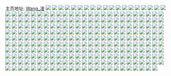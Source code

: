 主页地址: [Wang_凌](https://weibo.com/u/5336722197) 
![](https://wx4.sinaimg.cn/mw2000/005Paletly1h9qk39kop9j31sc2dse81.jpg) 
![](https://wx4.sinaimg.cn/mw2000/005Paletly1h9qk3ahu2ij31sc2dsb29.jpg) 
![](https://wx4.sinaimg.cn/mw2000/005Paletly1h9qk3b0e6mj316o1kwndv.jpg) 
![](https://wx4.sinaimg.cn/mw2000/005Paletly1h9qk3cucevj31af1afnbn.jpg) 
![](https://wx4.sinaimg.cn/mw2000/005Paletly1h9qk3gehswj32c02c07wi.jpg) 
![](https://wx4.sinaimg.cn/mw2000/005Paletly1h9qk3lpg4cj335s35se84.jpg) 
![](https://wx4.sinaimg.cn/mw2000/005Paletly1h8kyua8c9sj32c02c04qp.jpg) 
![](https://wx4.sinaimg.cn/mw2000/005Paletly1h8kyu9kpr5j31sc2ds1ky.jpg) 
![](https://wx4.sinaimg.cn/mw2000/005Paletly1h8at4482e8j32c02c04qp.jpg) 
![](https://wx4.sinaimg.cn/mw2000/005Paletly1h7nsyx23lpj31t00u0786.jpg) 
![](https://wx4.sinaimg.cn/mw2000/005Paletly1h7nsyw5og0j331c1pkx6p.jpg) 
![](https://wx4.sinaimg.cn/mw2000/005Paletly1h7nsywpmbkj32c02c0b29.jpg) 
![](https://wx4.sinaimg.cn/mw2000/005Paletly1h7nsw0w4jnj31s035snpe.jpg) 
![](https://wx4.sinaimg.cn/mw2000/005Paletly1h592dmp9p6j3216216b29.jpg) 
![](https://wx4.sinaimg.cn/mw2000/005Paletly1h56p9kjaoij3176176kd4.jpg) 
![](https://wx4.sinaimg.cn/mw2000/005Paletly1h56p9eudurj31vw1vwnpd.jpg) 
![](https://wx4.sinaimg.cn/mw2000/005Paletly1h56p9g16doj31i91i94qp.jpg) 
![](https://wx4.sinaimg.cn/mw2000/005Paletly1h56p9i0ms2j32c02c01ky.jpg) 
![](https://wx4.sinaimg.cn/mw2000/005Paletly1h56p9jlmawj31tr1trhdt.jpg) 
![](https://wx4.sinaimg.cn/mw2000/005Paletly1h4lhmvyq4cj30s91e8n8n.jpg) 
![](https://wx4.sinaimg.cn/mw2000/005Paletly1h3ri9in3dzj32c02c0kjm.jpg) 
![](https://wx4.sinaimg.cn/mw2000/005Paletly1h3ri9fzswmj30n00n0wif.jpg) 
![](https://wx4.sinaimg.cn/mw2000/005Paletly1h33bty4m12j32c02bzqv5.jpg) 
![](https://wx4.sinaimg.cn/mw2000/005Paletly1h33btupgguj32c0340u0x.jpg) 
![](https://wx4.sinaimg.cn/mw2000/005Paletly1h33btxaz0bj30wi1y8wt2.jpg) 
![](https://wx4.sinaimg.cn/mw2000/005Paletly1h33btpcyghj32c0340u0x.jpg) 
![](https://wx4.sinaimg.cn/mw2000/005Paletly1h33btslerzj32c0340x6q.jpg) 
![](https://wx4.sinaimg.cn/mw2000/005Paletly1h33btyzx83j322f1erb29.jpg) 
![](https://wx4.sinaimg.cn/mw2000/005Paletly1h33bu01znij32c0340e82.jpg) 
![](https://wx4.sinaimg.cn/mw2000/005Paletly1h33bu36qjdj32c0340b2b.jpg) 
![](https://wx4.sinaimg.cn/mw2000/005Paletly1h2ol9weryqj31sc1scnpd.jpg) 
![](https://wx4.sinaimg.cn/mw2000/005Paletly1h1zrxwwsrsj31to1tonmj.jpg) 
![](https://wx4.sinaimg.cn/mw2000/005Paletly1h1bja1m2dcj32c0340npf.jpg) 
![](https://wx4.sinaimg.cn/mw2000/005Paletly1h1bja6iygvj32c0340x6r.jpg) 
![](https://wx4.sinaimg.cn/mw2000/005Paletly1h02du8sndtj30n026t1bj.jpg) 
![](https://wx4.sinaimg.cn/mw2000/005Paletly1gxgr77nmyyj31be0zkdk9.jpg) 
![](https://wx4.sinaimg.cn/mw2000/005Paletly1gxe7zxnjlyj33402c04qq.jpg) 
![](https://wx4.sinaimg.cn/mw2000/005Paletly1gxe808d4gpj32c0340kjo.jpg) 
![](https://wx4.sinaimg.cn/mw2000/005Paletly1gxegyr1xicj32c03401l0.jpg) 
![](https://wx4.sinaimg.cn/mw2000/005Paletly1gxe7btypr6j31go1y8e81.jpg) 
![](https://wx4.sinaimg.cn/mw2000/005Paletly1gxe7bjgad8j32c03404qs.jpg) 
![](https://wx4.sinaimg.cn/mw2000/005Paletly1gxe7bp04vyj32c0340npe.jpg) 
![](https://wx4.sinaimg.cn/mw2000/005Paletly1gwzyv2v9fdj32c02c0qv6.jpg) 
![](https://wx4.sinaimg.cn/mw2000/005Paletly1gwzyuzf1w2j32c02c0qv6.jpg) 
![](https://wx4.sinaimg.cn/mw2000/005Paletly1gwzyuwl5mnj32c02c0e81.jpg) 
![](https://wx4.sinaimg.cn/mw2000/005Paletly1gwzyvaoym3j32c02c0u0x.jpg) 
![](https://wx4.sinaimg.cn/mw2000/005Paletly1gwzyxqhzsuj32c02c0npd.jpg) 
![](https://wx4.sinaimg.cn/mw2000/005Paletly1gwzyv5c0unj32c02c01ky.jpg) 
![](https://wx4.sinaimg.cn/mw2000/005Paletly1gwzyv3mspij31q61q67wh.jpg) 
![](https://wx4.sinaimg.cn/mw2000/005Paletly1gwzyxrix8gj32c02c0qv6.jpg) 
![](https://wx4.sinaimg.cn/mw2000/005Paletly1gwu9s5vgvuj32c0340b2b.jpg) 
![](https://wx4.sinaimg.cn/mw2000/005Paletly1gwkwwpossmj334022r4qq.jpg) 
![](https://wx4.sinaimg.cn/mw2000/005Paletly1gwkwwvzaemj335s23zqv6.jpg) 
![](https://wx4.sinaimg.cn/mw2000/005Paletly1gw7gq3ql8kj33402c0x6q.jpg) 
![](https://wx4.sinaimg.cn/mw2000/005Paletly1gw7gq19wa4j33402c0hdv.jpg) 
![](https://wx4.sinaimg.cn/mw2000/005Paletly1gw7gpwjbhsj33402c0b2b.jpg) 
![](https://wx4.sinaimg.cn/mw2000/005Paletly1gw7gpyk07vj32c02c04qq.jpg) 
![](https://wx4.sinaimg.cn/mw2000/005Paletly1gw7gq5ewv7j33402c0hdv.jpg) 
![](https://wx4.sinaimg.cn/mw2000/005Paletly1gw7gq6wxwhj32c0340u0y.jpg) 
![](https://wx4.sinaimg.cn/mw2000/005Paletly1gvven4v2dxj30u00u07dk.jpg) 
![](https://wx4.sinaimg.cn/mw2000/005Paletly1gvveoy4evcj30sg0bzaaq.jpg) 
![](https://wx4.sinaimg.cn/mw2000/005Paletly1gvm5w04931j61400u012102.jpg) 
![](https://wx4.sinaimg.cn/mw2000/005Paletly1gv2dl54xg7j32c03404qq.jpg) 
![](https://wx4.sinaimg.cn/mw2000/005Paletly1gv2dl3xeuyj62c03404qr02.jpg) 
![](https://wx4.sinaimg.cn/mw2000/005Paletly1gus65tm26uj62c03407wi02.jpg) 
![](https://wx4.sinaimg.cn/mw2000/005Paletly1guk1ze0ngej63402c0qv702.jpg) 
![](https://wx4.sinaimg.cn/mw2000/005Paletly1guk1zfvyi6j31sc1sce81.jpg) 
![](https://wx4.sinaimg.cn/mw2000/005Paletly1guk1zhouroj61sb1sbb2902.jpg) 
![](https://wx4.sinaimg.cn/mw2000/005Paletly1gtlcx006q2j32c02c0e82.jpg) 
![](https://wx4.sinaimg.cn/mw2000/005Paletly1gtec9vlpfbj31sc2dshdt.jpg) 
![](https://wx4.sinaimg.cn/mw2000/005Paletly1gtec9wvunrj31sc2dsqv5.jpg) 
![](https://wx4.sinaimg.cn/mw2000/005Paletly1gtec9ur1xcj31sc2dsx6p.jpg) 
![](https://wx4.sinaimg.cn/mw2000/005Paletly1gsmc9hxs4aj33402c07wj.jpg) 
![](https://wx4.sinaimg.cn/mw2000/005Paletly1gsmc9far39j32c0340x6p.jpg) 
![](https://wx4.sinaimg.cn/mw2000/005Paletly1gsmc9j20mpj32c0340e81.jpg) 
![](https://wx4.sinaimg.cn/mw2000/005Paletly1grz78r44dej33402c0hdy.jpg) 
![](https://wx4.sinaimg.cn/mw2000/005Paletly1grz78x5db6j321p1j9kjm.jpg) 
![](https://wx4.sinaimg.cn/mw2000/005Paletly1grz78t9e2vj33402c04qw.jpg) 
![](https://wx4.sinaimg.cn/mw2000/005Paletly1grz78p9ykcj30u01hcnpe.jpg) 
![](https://wx4.sinaimg.cn/mw2000/005Paletly1grz78v239dj32c02c0u10.jpg) 
![](https://wx4.sinaimg.cn/mw2000/005Paletly1grz78vmbtsj30n01a0n9k.jpg) 
![](https://wx4.sinaimg.cn/mw2000/005Paletly1grz78w39u1j30n01pcdup.jpg) 
![](https://wx4.sinaimg.cn/mw2000/005Paletly1grz79o45ipj30n02ccdzc.jpg) 
![](https://wx4.sinaimg.cn/mw2000/005Paletly1grtw28hykqj31sc1scu0z.jpg) 
![](https://wx4.sinaimg.cn/mw2000/005Paletly1grtw0c8naqj32c02c0b2a.jpg) 
![](https://wx4.sinaimg.cn/mw2000/005Paletly1grtw0b8uegj31sc1sce81.jpg) 
![](https://wx4.sinaimg.cn/mw2000/005Paletly1grtw0eay7tj32c02c0hdu.jpg) 
![](https://wx4.sinaimg.cn/mw2000/005Paletly1grrc4n7slrj31ze1zenpd.jpg) 
![](https://wx4.sinaimg.cn/mw2000/005Paletly1grrc4l70ohj32c02c0e6h.jpg) 
![](https://wx4.sinaimg.cn/mw2000/005Paletly1grrc4mcw6vj32c02c0hdt.jpg) 
![](https://wx4.sinaimg.cn/mw2000/005Paletly1greoqjx2y7j32tc240hdt.jpg) 
![](https://wx4.sinaimg.cn/mw2000/005Paletly1greoqdpt3gj33402c04qw.jpg) 
![](https://wx4.sinaimg.cn/mw2000/005Paletly1greoqgzd11j32tc240u0x.jpg) 
![](https://wx4.sinaimg.cn/mw2000/005Paletly1greoqhlqr5j32tc240kjl.jpg) 
![](https://wx4.sinaimg.cn/mw2000/005Paletly1greoqg1w4dj33402c0kjr.jpg) 
![](https://wx4.sinaimg.cn/mw2000/005Paletly1greoqja2jkj32tc240e81.jpg) 
![](https://wx4.sinaimg.cn/mw2000/005Paletly1greoq9mprkj32c02c0hdv.jpg) 
![](https://wx4.sinaimg.cn/mw2000/005Paletly1greoqbdxvhj32c02c07wl.jpg) 
![](https://wx4.sinaimg.cn/mw2000/005Paletly1greoqic0zwj32c02c01ky.jpg) 
![](https://wx4.sinaimg.cn/mw2000/005Paletly1grd3sw3ergj311r1knx6p.jpg) 
![](https://wx4.sinaimg.cn/mw2000/005Paletly1grd3svc1g1j311w1kvx6p.jpg) 
![](https://wx4.sinaimg.cn/mw2000/005Paletly1gr92rsdoyyj30pt0ptk9c.jpg) 
![](https://wx4.sinaimg.cn/mw2000/005Paletly1gqpyixbsfpj32bz2c0x6u.jpg) 
![](https://wx4.sinaimg.cn/mw2000/005Paletly1gqpyivbfqnj31da2fmkjl.jpg) 
![](https://wx4.sinaimg.cn/mw2000/005Paletly1gqpyjpsnsdj31qz1qz7wj.jpg) 
![](https://wx4.sinaimg.cn/mw2000/005Paletly1gqpyjqittyj31r0340qv5.jpg) 
![](https://wx4.sinaimg.cn/mw2000/005Paletly1gqpyiugk6fj31c92ds7qa.jpg) 
![](https://wx4.sinaimg.cn/mw2000/005Paletly1gqpyiu3779j31ts1107pj.jpg) 
![](https://wx4.sinaimg.cn/mw2000/005Paletly1gqjhwyxoh0j32bz2c07wn.jpg) 
![](https://wx4.sinaimg.cn/mw2000/005Paletly1gqjhx13bvfj32c02c0hdz.jpg) 
![](https://wx4.sinaimg.cn/mw2000/005Paletly1gqftkccddjj30u01hcaie.jpg) 
![](https://wx4.sinaimg.cn/mw2000/005Paletly1gqftkcyss1j30u0140gsw.jpg) 
![](https://wx4.sinaimg.cn/mw2000/005Paletly1gqftkcp0tpj30tw0tw0x6.jpg) 
![](https://wx4.sinaimg.cn/mw2000/005Paletly1gq7p7gopd5j3133133npe.jpg) 
![](https://wx4.sinaimg.cn/mw2000/005Paletly1gq7p7edk55j30vq0vqwwi.jpg) 
![](https://wx4.sinaimg.cn/mw2000/005Paletly1gq7p7hmcvsj31in1in1kx.jpg) 
![](https://wx4.sinaimg.cn/mw2000/005Paletly1gq7p7ib7zmj31bb1bb4qp.jpg) 
![](https://wx4.sinaimg.cn/mw2000/005Paletly1gpq8rzupsrj30mw0dzdgz.jpg) 
![](https://wx4.sinaimg.cn/mw2000/005Paletly1gpjlpczwd0j31hc1hctkj.jpg) 
![](https://wx4.sinaimg.cn/mw2000/005Paletly1gpjlpcgh33j32552551l1.jpg) 
![](https://wx4.sinaimg.cn/mw2000/005Paletly1gp7xihxenpj30u0140guk.jpg) 
![](https://wx4.sinaimg.cn/mw2000/005Paletly1gp7xijakb1j30u1141thg.jpg) 
![](https://wx4.sinaimg.cn/mw2000/005Paletly1gp7xihbhnmj30u0140459.jpg) 
![](https://wx4.sinaimg.cn/mw2000/005Paletly1gp7xihn3f8j30u014047o.jpg) 
![](https://wx4.sinaimg.cn/mw2000/005Paletly1gp5cex2203j32c0340hdu.jpg) 
![](https://wx4.sinaimg.cn/mw2000/005Paletly1gp5cevuw4sj32c02c0npd.jpg) 
![](https://wx4.sinaimg.cn/mw2000/005Paletly1gp5cezj8roj32bj2bjnpd.jpg) 
![](https://wx4.sinaimg.cn/mw2000/005Paletly1gp160tx9dkj30u00u043y.jpg) 
![](https://wx4.sinaimg.cn/mw2000/005Paletly1gp160xdni9j30u00u0afe.jpg) 
![](https://wx4.sinaimg.cn/mw2000/005Paletly1gp1674fnduj30u00u07ej.jpg) 
![](https://wx4.sinaimg.cn/mw2000/005Paletly1gp1673pxghj30u0140am0.jpg) 
![](https://wx4.sinaimg.cn/mw2000/005Paletly1gp15uydg85j30u015z15u.jpg) 
![](https://wx4.sinaimg.cn/mw2000/005Paletly1gp15uy04r1j30u00u0n3h.jpg) 
![](https://wx4.sinaimg.cn/mw2000/005Paletly1gp15uytkr6j30n00uln1j.jpg) 
![](https://wx4.sinaimg.cn/mw2000/005Paletly1gp15xtdx3oj30ky08gjrr.jpg) 
![](https://wx4.sinaimg.cn/mw2000/005Paletly1goxo390ibtj30u0140n7n.jpg) 
![](https://wx4.sinaimg.cn/mw2000/005Paletly1goxo38pw5uj30u01407fl.jpg) 
![](https://wx4.sinaimg.cn/mw2000/005Paletly1goxo39dtxsj31400u0th9.jpg) 
![](https://wx4.sinaimg.cn/mw2000/005Paletly1gou9kebjehj31sc1sce81.jpg) 
![](https://wx4.sinaimg.cn/mw2000/005Paletly1gou9kd6l45j31sc1sc7wh.jpg) 
![](https://wx4.sinaimg.cn/mw2000/005Paletly1gou9kdsdsfj313s13sthk.jpg) 
![](https://wx4.sinaimg.cn/mw2000/005Paletly1gou9kdhfvxj30b20b2t9s.jpg) 
![](https://wx4.sinaimg.cn/mw2000/005Paletly1gomyn3jwckj30u0140k09.jpg) 
![](https://wx4.sinaimg.cn/mw2000/005Paletly1gomyn3u983j30u0140wnz.jpg) 
![](https://wx4.sinaimg.cn/mw2000/005Paletly1gomyn385v8j30u0141gwn.jpg) 
![](https://wx4.sinaimg.cn/mw2000/005Paletly1gomyn4s25xj30u019149c.jpg) 
![](https://wx4.sinaimg.cn/mw2000/005Paletly1gojub8l3uaj30wc17317l.jpg) 
![](https://wx4.sinaimg.cn/mw2000/005Paletly1gojubif1eaj313t1h2x0t.jpg) 
![](https://wx4.sinaimg.cn/mw2000/005Paletly1gojubevocxj31sc2ds1ky.jpg) 
![](https://wx4.sinaimg.cn/mw2000/005Paletly1go8wunewfnj30u0140thi.jpg) 
![](https://wx4.sinaimg.cn/mw2000/005Paletly1go8wunq44sj30u00u07aw.jpg) 
![](https://wx4.sinaimg.cn/mw2000/005Paletly1go8wun06dmj30u00u047f.jpg) 
![](https://wx4.sinaimg.cn/mw2000/005Paletly1go8wum4n97j31400u0amh.jpg) 
![](https://wx4.sinaimg.cn/mw2000/005Paletly1go8wult2hsj30n01dsk0z.jpg) 
![](https://wx4.sinaimg.cn/mw2000/005Paletly1go8wumri2mj30u00u0q9s.jpg) 
![](https://wx4.sinaimg.cn/mw2000/005Paletly1go3n9m02x7j31sc2dphdt.jpg) 
![](https://wx4.sinaimg.cn/mw2000/005Paletly1go3ncqlaxaj31sc2dskch.jpg) 
![](https://wx4.sinaimg.cn/mw2000/005Paletly1go3n9kwq8qj31s92dpb2a.jpg) 
![](https://wx4.sinaimg.cn/mw2000/005Paletly1go3n9o0cdoj31sc2dse81.jpg) 
![](https://wx4.sinaimg.cn/mw2000/005Paletly1go3n9oljzpj30yt1afk7b.jpg) 
![](https://wx4.sinaimg.cn/mw2000/005Paletly1go3niffgd6j31sc2dsqv6.jpg) 
![](https://wx4.sinaimg.cn/mw2000/005Paletly1go09bwt3b5j31tn1tn1kx.jpg) 
![](https://wx4.sinaimg.cn/mw2000/005Paletly1go09bweiiaj32502507tp.jpg) 
![](https://wx4.sinaimg.cn/mw2000/005Paletly1go09bvorvoj321z21znhc.jpg) 
![](https://wx4.sinaimg.cn/mw2000/005Paletly1go09bx3sl3j316l1ksnj3.jpg) 
![](https://wx4.sinaimg.cn/mw2000/005Paletly1gnveanvnuqj32c02c0e81.jpg) 
![](https://wx4.sinaimg.cn/mw2000/005Paletly1gnve9rw6wpj32c02c0b29.jpg) 
![](https://wx4.sinaimg.cn/mw2000/005Paletly1gnve9r4e1gj32c02c0b29.jpg) 
![](https://wx4.sinaimg.cn/mw2000/005Paletly1gnve9qdsibj329l29lu0x.jpg) 
![](https://wx4.sinaimg.cn/mw2000/005Paletly1gnve9pmbkej32b32b3x6p.jpg) 
![](https://wx4.sinaimg.cn/mw2000/005Paletly1gnofpoqnh9j32c02c0e81.jpg) 
![](https://wx4.sinaimg.cn/mw2000/005Paletly1gnofppod10j32c02c07wh.jpg) 
![](https://wx4.sinaimg.cn/mw2000/005Paletly1gnofps8e6lj32c02c0b2a.jpg) 
![](https://wx4.sinaimg.cn/mw2000/005Paletly1gnofpr25ejj32c02c0e82.jpg) 
![](https://wx4.sinaimg.cn/mw2000/005Paletly1gnk7oixifej30u0140qfe.jpg) 
![](https://wx4.sinaimg.cn/mw2000/005Paletly1gnk7olcnbtj30u0140tmg.jpg) 
![](https://wx4.sinaimg.cn/mw2000/005Paletly1gnk7olv81aj30u0140dws.jpg) 
![](https://wx4.sinaimg.cn/mw2000/005Paletly1gnk7olm1vxj30u0140tml.jpg) 
![](https://wx4.sinaimg.cn/mw2000/005Paletly1gnk7omdp26j31hc0u0qkr.jpg) 
![](https://wx4.sinaimg.cn/mw2000/005Paletly1gnk7q3vxjwj31hc0u0x05.jpg) 
![](https://wx4.sinaimg.cn/mw2000/005Paletly1gnk7q3jbblj31400u0k5g.jpg) 
![](https://wx4.sinaimg.cn/mw2000/005Paletly1gnk7ompi2hj31400u01aw.jpg) 
![](https://wx4.sinaimg.cn/mw2000/005Paletly1gnk7q37lsvj30u00u07b7.jpg) 
![](https://wx4.sinaimg.cn/mw2000/005Paletly1gnhu3ls2qbj33402c0e82.jpg) 
![](https://wx4.sinaimg.cn/mw2000/005Paletly1gnhu3mdxulj30u0140wp4.jpg) 
![](https://wx4.sinaimg.cn/mw2000/005Paletly1gnhu3ojvubj331x2ahu0y.jpg) 
![](https://wx4.sinaimg.cn/mw2000/005Paletly1gnhu3kaa16j31sc2ds1ae.jpg) 
![](https://wx4.sinaimg.cn/mw2000/005Paletly1gnf2bxon35j30u00u0thz.jpg) 
![](https://wx4.sinaimg.cn/mw2000/005Paletly1gnf2bz98r8j30u00u044v.jpg) 
![](https://wx4.sinaimg.cn/mw2000/005Paletly1gnf2c292oxj30u0140n97.jpg) 
![](https://wx4.sinaimg.cn/mw2000/005Paletly1gnf2c4m9yij30u01hck07.jpg) 
![](https://wx4.sinaimg.cn/mw2000/005Paletly1gn86itdwtcj30oh0icgpb.jpg) 
![](https://wx4.sinaimg.cn/mw2000/005Paletly1gn86itv7gqj30u0140dqo.jpg) 
![](https://wx4.sinaimg.cn/mw2000/005Paletly1gn86it084fj30u0140n95.jpg) 
![](https://wx4.sinaimg.cn/mw2000/005Paletly1gn0evdinspj30u0140wkz.jpg) 
![](https://wx4.sinaimg.cn/mw2000/005Paletly1gn0evcnkzsj30u014048o.jpg) 
![](https://wx4.sinaimg.cn/mw2000/005Paletly1gn0evd5mn9j30u014049n.jpg) 
![](https://wx4.sinaimg.cn/mw2000/005Paletly1gn0evbqcb5j30u00u0do8.jpg) 
![](https://wx4.sinaimg.cn/mw2000/005Paletly1gn0evdyezjj30u00u0n31.jpg) 
![](https://wx4.sinaimg.cn/mw2000/005Paletly1gn0evc7bosj30u0140djc.jpg) 
![](https://wx4.sinaimg.cn/mw2000/005Paletly1gmvkt9hvn3j30u00u07dw.jpg) 
![](https://wx4.sinaimg.cn/mw2000/005Paletly1gmvkt7fnuaj30n03iib29.jpg) 
![](https://wx4.sinaimg.cn/mw2000/005Paletly1gmvktc1i0yj30u00u0n5f.jpg) 
![](https://wx4.sinaimg.cn/mw2000/005Paletly1gmvktax3plj30u00u0dlz.jpg) 
![](https://wx4.sinaimg.cn/mw2000/005Paletly1gmvktbbkwbj30u00u0mzt.jpg) 
![](https://wx4.sinaimg.cn/mw2000/005Paletly1gmvktcs151j30u00u0wl8.jpg) 
![](https://wx4.sinaimg.cn/mw2000/005Paletly1gmtcqplxznj31ql1qlb27.jpg) 
![](https://wx4.sinaimg.cn/mw2000/005Paletly1gmtcqos9hgj31sc1sc7wh.jpg) 
![](https://wx4.sinaimg.cn/mw2000/005Paletly1gmtcqnvzk7j31sc1sc4qp.jpg) 
![](https://wx4.sinaimg.cn/mw2000/005Paletly1gmtcqm9h9hj31sc1sc7wh.jpg) 
![](https://wx4.sinaimg.cn/mw2000/005Paletly1gmtcqlm56mj31sc1sc1kx.jpg) 
![](https://wx4.sinaimg.cn/mw2000/005Paletly1gmc2n7cqdsj32c0340hdu.jpg) 
![](https://wx4.sinaimg.cn/mw2000/005Paletly1gmc2nmikrwj32c03404qq.jpg) 
![](https://wx4.sinaimg.cn/mw2000/005Paletly1gmc2mhuivkj30n04mohdt.jpg) 
![](https://wx4.sinaimg.cn/mw2000/005Paletly1gmc2v46gwuj31sc1sc7wh.jpg) 
![](https://wx4.sinaimg.cn/mw2000/005Paletly1gmawvbe6wnj31sc1sc7wh.jpg) 
![](https://wx4.sinaimg.cn/mw2000/005Paletly1gmawvdj2r5j31sc1sc4qp.jpg) 
![](https://wx4.sinaimg.cn/mw2000/005Paletly1gmawv7zmp3j31sc1scb29.jpg) 
![](https://wx4.sinaimg.cn/mw2000/005Paletly1gmawviug4hj31sc1sc1kx.jpg) 
![](https://wx4.sinaimg.cn/mw2000/005Paletly1gmawvlvhayj31ry2d9npd.jpg) 
![](https://wx4.sinaimg.cn/mw2000/005Paletly1gmawvfq89mj31sc1sc1kx.jpg) 
![](https://wx4.sinaimg.cn/mw2000/005Paletly1gm8rh2ezjyj33402c0qv6.jpg) 
![](https://wx4.sinaimg.cn/mw2000/005Paletly1gm91vbsyppj32801o0e82.jpg) 
![](https://wx4.sinaimg.cn/mw2000/005Paletly1gm8rgzz6xkj32c02c0kjm.jpg) 
![](https://wx4.sinaimg.cn/mw2000/005Paletly1gm904618zjj30n01dsk2n.jpg) 
![](https://wx4.sinaimg.cn/mw2000/005Paletly1gm9048kzcwj33402c0nfu.jpg) 
![](https://wx4.sinaimg.cn/mw2000/005Paletly1glzc02xm9wj30u00u0grz.jpg) 
![](https://wx4.sinaimg.cn/mw2000/005Paletly1glzc03tkajj30u00u0tfg.jpg) 
![](https://wx4.sinaimg.cn/mw2000/005Paletly1glzc05z3rnj30u00u0q98.jpg) 
![](https://wx4.sinaimg.cn/mw2000/005Paletly1glzc04koxsj30u00u0ah5.jpg) 
![](https://wx4.sinaimg.cn/mw2000/005Paletly1glzc074el5j30u00u0grk.jpg) 
![](https://wx4.sinaimg.cn/mw2000/005Paletly1glzc06pfecj30u0141aic.jpg) 
![](https://wx4.sinaimg.cn/mw2000/005Paletly1glwueac7j5j31400u0wnm.jpg) 
![](https://wx4.sinaimg.cn/mw2000/005Paletly1glwuecc1pdj313y0u0wnq.jpg) 
![](https://wx4.sinaimg.cn/mw2000/005Paletly1glwueda8ecj31400u0tjl.jpg) 
![](https://wx4.sinaimg.cn/mw2000/005Paletly1glwuecnwg1j31400u0n4s.jpg) 
![](https://wx4.sinaimg.cn/mw2000/005Paletly1glwuebwl1nj31az0n0aiq.jpg) 
![](https://wx4.sinaimg.cn/mw2000/005Paletly1glwued0e6vj31400u0q95.jpg) 
![](https://wx4.sinaimg.cn/mw2000/005Paletly1glq3si6xt3j31400u07dv.jpg) 
![](https://wx4.sinaimg.cn/mw2000/005Paletly1glq3s6j7iuj31400u0gvs.jpg) 
![](https://wx4.sinaimg.cn/mw2000/005Paletly1glq3tl3bi0j30n01dsafs.jpg) 
![](https://wx4.sinaimg.cn/mw2000/005Paletly1glkxqsxj9ij31900u00zt.jpg) 
![](https://wx4.sinaimg.cn/mw2000/005Paletly1glkxqtd9ytj31900u011y.jpg) 
![](https://wx4.sinaimg.cn/mw2000/005Paletly1glkxqskkamj31ek0u0138.jpg) 
![](https://wx4.sinaimg.cn/mw2000/005Paletly1glkxqtxgnuj31400u0gwv.jpg) 
![](https://wx4.sinaimg.cn/mw2000/005Paletly1glkxquheqoj31400u049o.jpg) 
![](https://wx4.sinaimg.cn/mw2000/005Paletly1glkxu0wb65j30u0140n28.jpg) 
![](https://wx4.sinaimg.cn/mw2000/005Paletly1gld6dt3zrpj30u00u0jxv.jpg) 
![](https://wx4.sinaimg.cn/mw2000/005Paletly1gld6du3mjsj30u00u0dmg.jpg) 
![](https://wx4.sinaimg.cn/mw2000/005Paletly1gld6dtr0dej30u00v8n4k.jpg) 
![](https://wx4.sinaimg.cn/mw2000/005Paletly1gk6kk4sqs9j31pz2an7wi.jpg) 
![](https://wx4.sinaimg.cn/mw2000/005Paletly1gk6kk5c32tj30n01pdqo6.jpg) 
![](https://wx4.sinaimg.cn/mw2000/005Paletly1gk6kk658i9j32c02c0u0x.jpg) 
![](https://wx4.sinaimg.cn/mw2000/005Paletly1gk6kk3fnmsj30n00yiao1.jpg) 
![](https://wx4.sinaimg.cn/mw2000/005Paletly1gk6kkilnbqj32io1w0u0y.jpg) 
![](https://wx4.sinaimg.cn/mw2000/005Paletly1gk6km50irrj32c02c0kjm.jpg) 
![](https://wx4.sinaimg.cn/mw2000/005Paletly1givuj7r5mrj31w02iohdu.jpg) 
![](https://wx4.sinaimg.cn/mw2000/005Paletly1givujc04pzj31w02iohdu.jpg) 
![](https://wx4.sinaimg.cn/mw2000/005Paletly1givuja4w4fj31w02io1ky.jpg) 
![](https://wx4.sinaimg.cn/mw2000/005Paletly1givujbdmo2j31w02ioe82.jpg) 
![](https://wx4.sinaimg.cn/mw2000/005Paletly1givujaqr7vj31w02iou0x.jpg) 
![](https://wx4.sinaimg.cn/mw2000/005Paletly1givuj8wqthj31w02io7wi.jpg) 
![](https://wx4.sinaimg.cn/mw2000/005Paletly1g481l3pst7j31400u0wpy.jpg) 
![](https://wx4.sinaimg.cn/mw2000/005Paletly1g481l557i2j33401hw4qr.jpg) 
![](https://wx4.sinaimg.cn/mw2000/005Paletly1g481l7jvvyj32c0340npe.jpg) 
![](https://wx4.sinaimg.cn/mw2000/005Paletly1g481lakbiyj32c0340u0y.jpg) 
![](https://wx4.sinaimg.cn/mw2000/005Paletly1g481lbl76wj31400u0azl.jpg) 
![](https://wx4.sinaimg.cn/mw2000/005Paletly1g481lctncxj31400u0qrn.jpg) 
